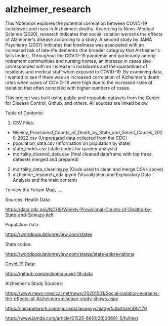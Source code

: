 # alzheimer_research

This Notebook explores the potential correlation between COVID-19 lockdowns and rises in Alzheimers deaths. According to News-Medical Science (2020), research indicates that social isolation worsens the effects of Alzheimer's disease according to a study. A second study by JAMA Psychiatry (2007) indicates that loneliness was associated with an increased risk of late-life dementia (the broader categroy that Alzheimer's falls under). Throughout the COVID-19 pandemic and particuarly among retirement communities and nursing homes, an increase in cases also corresponded with an increase in lockdowns and the quarantines of residents and medical staff when exposed to COVID-19. By examining data, I wanted to see if there was an increased correlation of Alzheimer's death rates when cases of COVID-19 were high due to the increased rates of isolation that often coincided with higher numbers of cases.

This project was built using public and repuatble datasets from the Center for Disease Control, Github, and others. All sources are linked below.  

Table of Contents:
1. CSV Files:
  - Weekly_Provisional_Counts_of_Death_by_State_and_Select_Causes_2020-2022.csv (Unprepared data collected from the CDC)
  - population_data.csv (Information on population by state)
  - state_codes.csv (state codes for quicker analysis)
  - mortality_cleaned_data.csv (final cleaned dataframe with top three datasets merged and prepared)
2. mortality_data_cleaning.py (Code used to clean and merge CSVs above)
3. alzheimer_research_eda.ipynb (Visualization and Exploratory Data Analysis and the main content)



To view the Folium Map, ....

Sources:
Health Data:

https://data.cdc.gov/NCHS/Weekly-Provisional-Counts-of-Deaths-by-State-and-S/muzy-jte6

Population Data:

https://worldpopulationreview.com/states

State codes:

https://worldpopulationreview.com/states/state-abbreviations

Covid_19 Data:

https://github.com/nytimes/covid-19-data

Alzheimer's Study Sources:

https://www.news-medical.net/news/20201001/Social-isolation-worsens-the-effects-of-Alzheimers-disease-study-shows.aspx

https://jamanetwork.com/journals/jamapsychiatry/fullarticle/482179

https://www.jamda.com/article/S1525-8610(20)30691-5/fulltext
